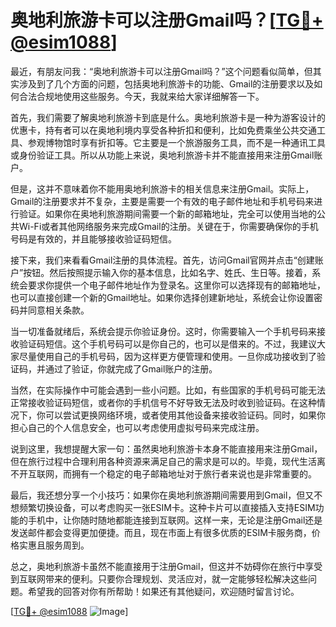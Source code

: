 # 奥地利旅游卡可以注册Gmail吗？[[TG💪+ @esim1088](https://t.me/s/esim1088)]

最近，有朋友问我：“奥地利旅游卡可以注册Gmail吗？”这个问题看似简单，但其实涉及到了几个方面的问题，包括奥地利旅游卡的功能、Gmail的注册要求以及如何合法合规地使用这些服务。今天，我就来给大家详细解答一下。

首先，我们需要了解奥地利旅游卡到底是什么。奥地利旅游卡是一种为游客设计的优惠卡，持有者可以在奥地利境内享受各种折扣和便利，比如免费乘坐公共交通工具、参观博物馆时享有折扣等。它主要是一个旅游服务工具，而不是一种通讯工具或身份验证工具。所以从功能上来说，奥地利旅游卡并不能直接用来注册Gmail账户。

但是，这并不意味着你不能用奥地利旅游卡的相关信息来注册Gmail。实际上，Gmail的注册要求并不复杂，主要是需要一个有效的电子邮件地址和手机号码来进行验证。如果你在奥地利旅游期间需要一个新的邮箱地址，完全可以使用当地的公共Wi-Fi或者其他网络服务来完成Gmail的注册。关键在于，你需要确保你的手机号码是有效的，并且能够接收验证码短信。

接下来，我们来看看Gmail注册的具体流程。首先，访问Gmail官网并点击“创建账户”按钮。然后按照提示输入你的基本信息，比如名字、姓氏、生日等。接着，系统会要求你提供一个电子邮件地址作为登录名。这里你可以选择现有的邮箱地址，也可以直接创建一个新的Gmail地址。如果你选择创建新地址，系统会让你设置密码并同意相关条款。

当一切准备就绪后，系统会提示你验证身份。这时，你需要输入一个手机号码来接收验证码短信。这个手机号码可以是你自己的，也可以是借来的。不过，我建议大家尽量使用自己的手机号码，因为这样更方便管理和使用。一旦你成功接收到了验证码，并通过了验证，你就完成了Gmail账户的注册。

当然，在实际操作中可能会遇到一些小问题。比如，有些国家的手机号码可能无法正常接收验证码短信，或者你的手机信号不好导致无法及时收到验证码。在这种情况下，你可以尝试更换网络环境，或者使用其他设备来接收验证码。同时，如果你担心自己的个人信息安全，也可以考虑使用虚拟号码来完成注册。

说到这里，我想提醒大家一句：虽然奥地利旅游卡本身不能直接用来注册Gmail，但在旅行过程中合理利用各种资源来满足自己的需求是可以的。毕竟，现代生活离不开互联网，而拥有一个稳定的电子邮箱地址对于旅行者来说也是非常重要的。

最后，我还想分享一个小技巧：如果你在奥地利旅游期间需要用到Gmail，但又不想频繁切换设备，可以考虑购买一张ESIM卡。这种卡片可以直接插入支持ESIM功能的手机中，让你随时随地都能连接到互联网。这样一来，无论是注册Gmail还是发送邮件都会变得更加便捷。而且，现在市面上有很多优质的ESIM卡服务商，价格实惠且服务周到。

总之，奥地利旅游卡虽然不能直接用于注册Gmail，但这并不妨碍你在旅行中享受到互联网带来的便利。只要你合理规划、灵活应对，就一定能够轻松解决这些问题。希望我的回答对你有所帮助！如果还有其他疑问，欢迎随时留言讨论。

[[TG💪+ @esim1088](https://t.me/s/esim1088) ![Image](https://i.postimg.cc/4NQfJmqS/Snipaste-2025-05-13-00-14-12.png)]